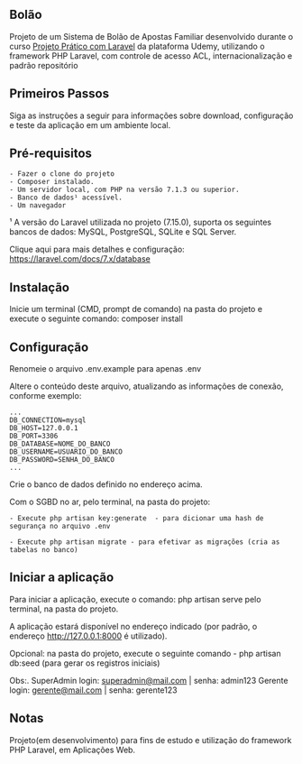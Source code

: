 

## Bolão

Projeto de um Sistema de Bolão de Apostas Familiar desenvolvido durante o curso
<a href="https://www.udemy.com/course/projeto-pratico-com-laravel/">Projeto Prático com Laravel</a> da plataforma Udemy,
utilizando o framework PHP Laravel, com controle de acesso ACL, internacionalização e padrão repositório

## Primeiros Passos

Siga as instruções a seguir para informações sobre download, configuração e teste da aplicação em um ambiente local.

## Pré-requisitos

    - Fazer o clone do projeto
    - Composer instalado.
    - Um servidor local, com PHP na versão 7.1.3 ou superior.
    - Banco de dados¹ acessível.
    - Um navegador 

¹ A versão do Laravel utilizada no projeto (7.15.0), suporta os seguintes bancos de dados: MySQL, PostgreSQL, SQLite e SQL Server.

Clique aqui para mais detalhes e configuração: https://laravel.com/docs/7.x/database


## Instalação

Inicie um terminal (CMD, prompt de comando) na pasta do projeto e execute o seguinte comando: composer install


## Configuração

Renomeie o arquivo .env.example para apenas .env

Altere o conteúdo deste arquivo, atualizando as informações de conexão, conforme exemplo:

    ...
    DB_CONNECTION=mysql
    DB_HOST=127.0.0.1
    DB_PORT=3306
    DB_DATABASE=NOME_DO_BANCO
    DB_USERNAME=USUARIO_DO_BANCO
    DB_PASSWORD=SENHA_DO_BANCO
    ...

Crie o banco de dados definido no endereço acima.

Com o SGBD no ar, pelo terminal, na pasta do projeto:

    - Execute php artisan key:generate  - para dicionar uma hash de segurança no arquivo .env

    - Execute php artisan migrate - para efetivar as migrações (cria as tabelas no banco)
    
## Iniciar a aplicação

Para iniciar a aplicação, execute o comando: php artisan serve pelo terminal, na pasta do projeto.

A aplicação estará disponível no endereço indicado (por padrão, o endereço http://127.0.0.1:8000 é utilizado).

Opcional: na pasta do projeto, execute o seguinte comando - php artisan db:seed (para gerar os registros iniciais)

Obs:. SuperAdmin login: superadmin@mail.com | senha: admin123
      Gerente    login: gerente@mail.com | senha: gerente123

## Notas

Projeto(em desenvolvimento) para fins de estudo e utilização do framework PHP Laravel, em Aplicações Web.
